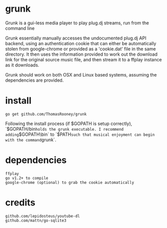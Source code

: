 grunk
=====

Grunk is a gui-less media player to play plug.dj streams, run from the command line

Grunk essentially manually accesses the undocumented plug.dj API backend, using an authentication cookie that can either be automatically stolen from google-chrome or provided as a 'cookie.dat' file in the same directory. It then uses the information provided to work out the download link for the original source music file, and then stream it to a ffplay instance as it downloads.

Grunk should work on both OSX and Linux based systems, assuming the dependencies are provided.

install
=====
	go get github.com/ThomasRooney/grunk

Following the install process (if $GOPATH is setup correctly), `$GOPATH/bin` holds the grunk executable. I recommend adding `$GOPATH\bin` to `$PATH` such that musical enjoyment can begin with the command `grunk`.

dependencies
====

	ffplay
	go v1.2+ to compile
	google-chrome (optional) to grab the cookie automatically


credits
====
	github.com/lepidosteus/youtube-dl
	github.com/mattn/go-sqlite3
